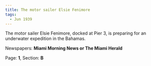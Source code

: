 ```yaml
---  
title: The motor sailer Elsie Fenimore  
tags:  
  - Jun 1939  
---  
```

  
The motor sailer Elsie Fenimore, docked at Pier 3, is preparing for an underwater expedition in the Bahamas.  
  
Newspapers: **Miami Morning News or The Miami Herald**  
  
Page: **1**, Section: **B** 
